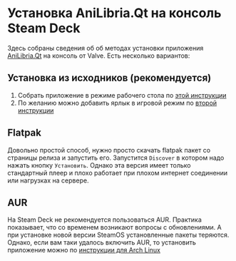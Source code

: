 # Установка AniLibria.Qt на консоль Steam Deck

Здесь собраны сведения об об методах установки приложения [AniLibria.Qt](https://github.com/anilibria/anilibria-winmaclinux) на консоль от Valve. Есть несколько вариантов:

## Установка из исходников (рекомендуется)
1. Собрать приложение в режиме рабочего стола по [этой инструкции](anilibria-on-deck.md)
2. По желанию можно добавить ярлык в игровой режим по [второй инструкции](anilibria-on-deck_gaming-mode.md)

## Flatpak
Довольно простой способ, нужно просто скачать flatpak пакет со страницы релиза и запустить его. Запустится ` Discover ` в котором надо нажать кнопку ` Установить `. Однако эта версия имеет только стандартный плеер и плохо работает при плохом интернет соединении или нагрузках на сервере.

## AUR
На Steam Deck не рекомендуется пользоваться AUR. Практика показывает, что со временем возникают вопросы с обновлениями. А при установке новой версии SteamOS установленные пакеты теряются. Однако, если вам таки удалось включить AUR, то установить приложение можно по [инструкции для Arch Linux](https://github.com/anilibria/anilibria-winmaclinux?tab=readme-ov-file#arch-linux)
